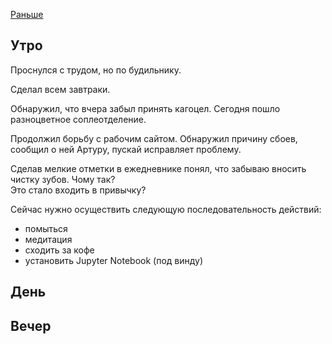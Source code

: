 [Раньше](2020.01.30.md)
## Утро
Проснулся с трудом, но по будильнику.

Сделал всем завтраки.

Обнаружил, что вчера забыл принять кагоцел. Сегодня пошло разноцветное соплеотделение.

Продолжил борьбу с рабочим сайтом. Обнаружил причину сбоев, сообщил о ней Артуру, пускай исправляет проблему.

Сделав мелкие отметки в ежедневнике понял, что забываю вносить чистку зубов. Чому так?  
Это стало входить в привычку?

Сейчас нужно осуществить следующую последовательность действий:
 - помыться
 - медитация
 - сходить за кофе
 - установить Jupyter Notebook (под винду)
## День
## Вечер
